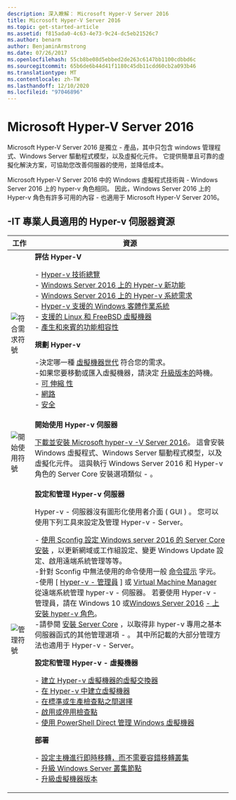 ```yaml
---
description: 深入瞭解： Microsoft Hyper-V Server 2016
title: Microsoft Hyper-V Server 2016
ms.topic: get-started-article
ms.assetid: f815ada0-4c63-4e73-9c24-dc5eb21526c7
ms.author: benarm
author: BenjaminArmstrong
ms.date: 07/26/2017
ms.openlocfilehash: 55cb8be08d5ebbed2de263c6147bb1100cdbbd6c
ms.sourcegitcommit: 65b6de6b44d41f1180c45db11cdd60cb2a093b46
ms.translationtype: MT
ms.contentlocale: zh-TW
ms.lasthandoff: 12/10/2020
ms.locfileid: "97046896"
---
```

# <a name="microsoft-hyper-v-server-2016"></a>Microsoft Hyper-V Server 2016

Microsoft Hyper-V Server 2016 是獨立 \- 產品，其中只包含 windows 管理程式、Windows Server 驅動程式模型，以及虛擬化元件。 它提供簡單且可靠的虛擬化解決方案，可協助您改善伺服器的使用，並降低成本。

Microsoft Hyper-V Server 2016 中的 Windows 虛擬程式技術與 \- Windows Server 2016 上的 hyper-v 角色相同。 因此，Windows Server 2016 上的 Hyper-v 角色有許多可用的內容 \- 也適用于 Microsoft Hyper-V Server 2016。

## <a name="hyper-v-server-resources-for-it-pros"></a>\-IT 專業人員適用的 Hyper-v 伺服器資源

|工作|資源|
|-|-|
|![符合需求符號](media/All_Symbols_MeetsRequirements.png)|**評估 Hyper-V**<p>-   [Hyper-v 技術總覽](hyper-v-technology-overview.md)<br />- [Windows Server 2016 上的 Hyper-v 新功能](what-s-new-in-hyper-v-on-windows.md)<br />-   [Windows Server 2016 上的 Hyper-v 系統需求](system-requirements-for-hyper-v-on-windows.md)<br />-   [Hyper-v 支援的 Windows 客體作業系統](supported-windows-guest-operating-systems-for-hyper-v-on-windows.md)<br />-   [支援的 Linux 和 FreeBSD 虛擬機器](supported-linux-and-freebsd-virtual-machines-for-hyper-v-on-windows.md)<br />-   [產生和來賓的功能相容性](hyper-v-feature-compatibility-by-generation-and-guest.md)<p>**規劃 Hyper-v**<p>-決定哪一種 [虛擬機器世代](plan/should-i-create-a-generation-1-or-2-virtual-machine-in-hyper-v.md)  符合您的需求。 <br/>-如果您要移動或匯入虛擬機器，請決定 [升級版本的](deploy/upgrade-virtual-machine-version-in-hyper-v-on-windows-or-windows-server.md)時機。 <br />- [可 伸縮 性](plan/plan-hyper-v-scalability-in-windows-server.md) <br />- [網路](plan/plan-hyper-v-networking-in-windows-server.md) <br />- [安全](plan/plan-hyper-v-security-in-windows-server.md)|
|![開始使用符號](media/All_Symbols_GetStarted.png)|**開始使用 Hyper-v 伺服器**<p>[下載並安裝 Microsoft hyper-v \-V Server 2016](https://www.microsoft.com/evalcenter/evaluate-hyper-v-server-2016)。 這會安裝 Windows 虛擬程式、Windows Server 驅動程式模型，以及虛擬化元件。 這與執行 Windows Server 2016 和 Hyper-v 角色的 Server Core 安裝選項類似 \- 。|
|![管理符號](media/All_Symbols_Administrator.png)|**設定和管理 Hyper-v 伺服器**<p>Hyper-v \- 伺服器沒有圖形化使用者介面 \( GUI \) 。 您可以使用下列工具來設定及管理 Hyper-v \- Server。<p>-   [使用 Sconfig 設定 Windows server 2016 的 Server Core 安裝](../../get-started/sconfig-on-ws2016.md) ，以更新網域或工作組設定、變更 Windows Update 設定、啟用遠端系統管理等等。<br />-針對 Sconfig 中無法使用的命令使用一般 [命令提示](../../administration/windows-commands/windows-commands.md) 字元。<br />-使用 [ [Hyper-v \- 管理員](./manage/remotely-manage-hyper-v-hosts.md) ] 或 [Virtual Machine Manager](/system-center/vmm) 從遠端系統管理 hyper-v \- 伺服器。 若要使用 Hyper-v \- 管理員，請在 Windows 10 或[Windows Server 2016](get-started/install-the-hyper-v-role-on-windows-server.md) [ \- 上安裝 hyper-v 角色](/virtualization/hyper-v-on-windows/quick-start/enable-hyper-v)。<br />-請參閱 [安裝 Server Core](../../get-started/getting-started-with-server-core.md) ，以取得非 hyper-v 專用之基本伺服器函式的其他管理選項 \- 。 其中所記載的大部分管理方法也適用于 Hyper-v \- Server。<p>**設定和管理 Hyper-v \- 虛擬機器**<p>-   [建立 Hyper-v 虛擬機器的虛擬交換器](get-started/create-a-virtual-switch-for-hyper-v-virtual-machines.md)<br />-   [在 Hyper-v 中建立虛擬機器](get-started/create-a-virtual-machine-in-hyper-v.md)<br />-   [在標準或生產檢查點之間選擇](manage/choose-between-standard-or-production-checkpoints-in-hyper-v.md)<br />-   [啟用或停用檢查點](manage/enable-or-disable-checkpoints-in-hyper-v.md)<br />-   [使用 PowerShell Direct 管理 Windows 虛擬機器](manage/manage-windows-virtual-machines-with-powershell-direct.md) <p>**部署**<p>-   [設定主機進行即時移轉，而不需要容錯移轉叢集](deploy/set-up-hosts-for-live-migration-without-failover-clustering.md)<br />- [升級 Windows Server 叢集節點](../../failover-clustering/cluster-operating-system-rolling-upgrade.md)<br />- [升級虛擬機器版本](deploy/upgrade-virtual-machine-version-in-hyper-v-on-windows-or-windows-server.md)<br />|

